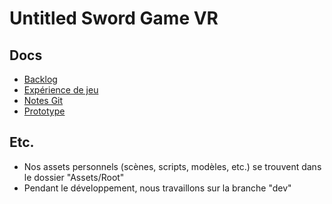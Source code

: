 # Untitled Sword Game VR

## Docs
- [Backlog](docs/backlog.md)
- [Expérience de jeu](docs/game-experience.md)
- [Notes Git](docs/git-notes.md)
- [Prototype](docs/prototype.md)

## Etc.
- Nos assets personnels (scènes, scripts, modèles, etc.) se trouvent dans le dossier "Assets/Root"
- Pendant le développement, nous travaillons sur la branche "dev"
